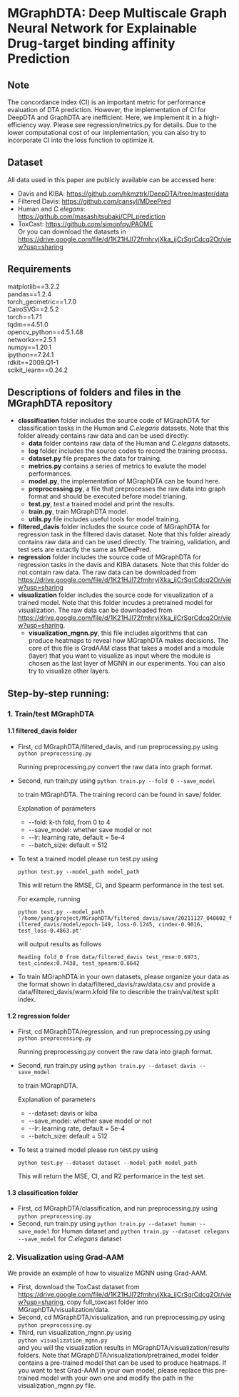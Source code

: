 # MGraphDTA: Deep Multiscale Graph Neural Network for Explainable Drug-target binding affinity Prediction

## Note
The concordance index (CI) is an important metric for performance evaluation of DTA prediction. However, the implementation of CI for DeepDTA and GraphDTA are inefficient. Here, we implement it in a high-efficiency way. Please see regression/metrics.py for details. Due to the lower computational cost of our implementation, you can also try to incorporate CI into the loss function to optimize it. 

## Dataset

All data used in this paper are publicly available can be accessed here:  

- Davis and KIBA: https://github.com/hkmztrk/DeepDTA/tree/master/data  
- Filtered Davis: https://github.com/cansyl/MDeePred
- Human and *C.elegans*: https://github.com/masashitsubaki/CPI_prediction  
- ToxCast: https://github.com/simonfqy/PADME  
  Or you can download the datasets in https://drive.google.com/file/d/1K21HJI72fmhryjXka_ijCrSgrCdcq2Or/view?usp=sharing  

## Requirements  

matplotlib==3.2.2  
pandas==1.2.4  
torch_geometric==1.7.0  
CairoSVG==2.5.2  
torch==1.7.1  
tqdm==4.51.0  
opencv_python==4.5.1.48  
networkx==2.5.1  
numpy==1.20.1  
ipython==7.24.1  
rdkit==2009.Q1-1  
scikit_learn==0.24.2  

## Descriptions of folders and files in the MGraphDTA repository

* **classification** folder includes the source code of MGraphDTA for classification tasks in the Human and *C.elegans* datasets. Note that this folder already contains raw data and can be used directly.
  + **data** folder contains raw data of the Human and *C.elegans* datasets.
  + **log** folder includes the source codes to record the training process.
  + **dataset.py** file prepares the data for training.
  + **metrics.py** contains a series of metrics to evalute the model performances.
  + **model.py**, the implementation of MGraphDTA can be found here.
  + **preprocessing.py**, a file that preprocesses the raw data into graph format and should be executed before model trianing.
  + **test.py**, test a trained model and print the results.
  + **train.py**, train MGraphDTA model.
  + **utils.py** file includes useful tools for model training.
* **filtered_davis** folder includes the source code of MGraphDTA for regression task in the filtered davis dataset. Note that this folder already contains raw data and can be used directly. The training, validation, and test sets are extactly the same as MDeePred.
* **regression** folder includes the source code of MGraphDTA for regression tasks in the davis and KIBA datasets. Note that this folder do not contain raw data. The raw data can be downloaded from https://drive.google.com/file/d/1K21HJI72fmhryjXka_ijCrSgrCdcq2Or/view?usp=sharing  
* **visualization** folder includes the source code for visualization of a trained model. Note that this folder incudes a pretrained model for visualization. The raw data can be downloaded from https://drive.google.com/file/d/1K21HJI72fmhryjXka_ijCrSgrCdcq2Or/view?usp=sharing.
  * **visualization_mgnn.py**, this file includes algorithms that can produce heatmaps to reveal how MGraphDTA makes decisions. The core of this file is GradAAM class that takes a model and a module (layer) that you want to visualize as input where the module is chosen as the last layer of MGNN in our experiments. You can also try to visualize other layers. 

## Step-by-step running:  

### 1. Train/test MGraphDTA

#### 1.1 filtered_davis folder

- First, cd MGraphDTA/filtered_davis, and run preprocessing.py using  
  `python preprocessing.py`  

  Running preprocessing.py convert the raw data into graph format.

- Second, run train.py using 
  `python train.py --fold 0 --save_model` 

  to train MGraphDTA. The training record can be found in save/ folder.

  Explanation of parameters

  - --fold: k-th fold, from 0 to 4
  - --save_model: whether save model or not
  - --lr: learning rate, default =  5e-4
  - --batch_size: default = 512

- To test a trained model please run test.py using

  `python test.py --model_path model_path`

  This will return the RMSE, CI, and  Spearm performance in the test set.

  For example, running

  `python test.py --model_path '/home/yang/project/MGraphDTA/filtered_davis/save/20211127_040602_filtered_davis/model/epoch-149, loss-0.1245, cindex-0.9016, test_loss-0.4863.pt'`

  will output results as follows

  `Reading fold_0 from data/filtered_davis
  test_rmse:0.6973, test_cindex:0.7438, test_spearm:0.6642`

* To train MGraphDTA in your own datasets, please organize your data as the format shown in data/filtered_davis/raw/data.csv and provide a data/filtered_davis/warm.kfold file to describle the train/val/test split index.

#### 1.2 regression folder

- First, cd MGraphDTA/regression, and run preprocessing.py using  
  `python preprocessing.py`  

  Running preprocessing.py convert the raw data into graph format.

- Second, run train.py using 
  `python train.py --dataset davis --save_model` 

  to train MGraphDTA.

  Explanation of parameters

  - --dataset: davis or kiba
  - --save_model: whether save model or not
  - --lr: learning rate, default =  5e-4
  - --batch_size: default = 512

- To test a trained model please run test.py using

  `python test.py --dataset dataset --model_path model_path`

  This will return the MSE, CI, and  R2 performance in the test set.

#### 1.3 classification folder

- First, cd MGraphDTA/classification, and run preprocessing.py using  
  `python preprocessing.py`  
- Second, run train.py using 
  `python train.py --dataset human --save_model` for Human dataset and `python train.py --dataset celegans --save_model` for *C.elegans* dataset

### 2. Visualization using Grad-AAM

We provide an example of how to visualize MGNN using Grad-AAM.

- First, download the ToxCast dataset from https://drive.google.com/file/d/1K21HJI72fmhryjXka_ijCrSgrCdcq2Or/view?usp=sharing, copy full_toxcast folder into MGraphDTA/visualization/data.  
- Second, cd MGraphDTA/visualization, and run preprocessing.py using  
  `python preprocessing.py`  
- Third, run visualization_mgnn.py using  
  `python visualization_mgnn.py`  
  and you will the visualization results in MGraphDTA/visualization/results folders. Note that MGraphDTA/visualization/pretrained_model folder contains a pre-trained model that can be used to produce heatmaps. If you want to test Grad-AAM in your own model, please replace this pre-trained model with your own one and modify the path in the visualization_mgnn.py file.

